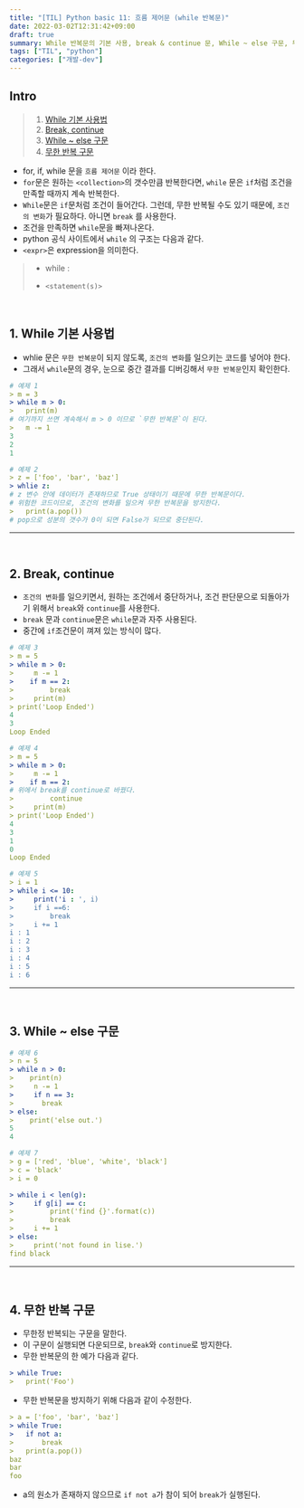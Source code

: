 ```yaml
---
title: "[TIL] Python basic 11: 흐름 제어문 (while 반복문)"
date: 2022-03-02T12:31:42+09:00
draft: true
summary: While 반복문의 기본 사용, break & continue 문, While ~ else 구문, 무한 반복 구문에 대해 알아본다.
tags: ["TIL", "python"]
categories: ["개발-dev"]
---
```


## Intro

> 1. [While 기본 사용법](https://github.com/JeHa00/TIL/edit/master/Python/basic/basic_11_while.md#1-while-%EA%B8%B0%EB%B3%B8-%EC%82%AC%EC%9A%A9%EB%B2%95)
> 2. [Break, continue](https://github.com/JeHa00/TIL/edit/master/Python/basic/basic_11_while.md#2-break-continue)
> 3. [While ~ else 구문](https://github.com/JeHa00/TIL/edit/master/Python/basic/basic_11_while.md#3-while--else-%EA%B5%AC%EB%AC%B8)
> 4. [무한 반복 구문](https://github.com/JeHa00/TIL/edit/master/Python/basic/basic_11_while.md#4-%EB%AC%B4%ED%95%9C-%EB%B0%98%EB%B3%B5-%EA%B5%AC%EB%AC%B8)

- for, if, while 문을 `흐름 제어문` 이라 한다.
- `for`문은 원하는 `<collection>`의 갯수만큼 반복한다면, `while` 문은 `if`처럼 조건을 만족할 때까지 계속 반복한다.
- `While`문은 `if`문처럼 조건이 들어간다. 그런데, 무한 반복될 수도 있기 때문에, `조건의 변화`가 필요하다. 아니면 `break` 를 사용한다.
- 조건을 만족하면 `while`문을 빠져나온다.
- python 공식 사이트에서 `while` 의 구조는 다음과 같다.
- `<expr>`은 expression을 의미한다.

> - while <expr>:
> -     <statement(s)>

<br>

## 1. While 기본 사용법

- whlie 문은 `무한 반복문`이 되지 않도록, `조건의 변화`를 일으키는 코드를 넣어야 한다.
- 그래서 `while`문의 경우, 눈으로 중간 결과를 디버깅해서 `무한 반복문`인지 확인한다.

```yml
# 예제 1
> m = 3
> while m > 0:
>   print(m)
# 여기까지 쓰면 계속해서 m > 0 이므로 `무한 반복문`이 된다.
>   m -= 1
3
2
1

# 예제 2
> z = ['foo', 'bar', 'baz']
> whlie z:
# z 변수 안에 데이터가 존재하므로 True 상태이기 때문에 무한 반복문이다.
# 위험한 코드이므로, 조건의 변화를 일으켜 무한 반복문을 방지한다.
>   print(a.pop())
# pop으로 성분의 갯수가 0이 되면 False가 되므로 중단된다.

```

---

<br>

## 2. Break, continue

- `조건의 변화`를 일으키면서, 원하는 조건에서 중단하거나, 조건 판단문으로 되돌아가기 위해서 `break`와 `continue`를 사용한다.
- `break` 문과 `continue`문은 `while`문과 자주 사용된다.
- 중간에 `if`조건문이 껴져 있는 방식이 많다.

```yml
# 예제 3
> m = 5
> while m > 0:
>     m -= 1
>    if m == 2:
>         break
>     print(m)
> print('Loop Ended')
4
3
Loop Ended

# 예제 4
> m = 5
> while m > 0:
>     m -= 1
>    if m == 2:
# 위에서 break를 continue로 바꿨다.
>         continue
>     print(m)
> print('Loop Ended')
4
3
1
0
Loop Ended

# 예제 5
> i = 1
> while i <= 10:
>     print('i : ', i)
>     if i ==6:
>         break
>     i += 1
i : 1
i : 2
i : 3
i : 4
i : 5
i : 6
```

---

<br>

## 3. While ~ else 구문

```yml
# 예제 6
> n = 5
> while n > 0:
>    print(n)
>     n -= 1
>     if n == 3:
>       break
> else:
>    print('else out.')
5
4

# 예제 7
> g = ['red', 'blue', 'white', 'black']
> c = 'black'
> i = 0

> while i < len(g):
>     if g[i] == c:
>         print('find {}'.format(c))
>         break
>     i += 1
> else:
>     print('not found in lise.')
find black

```

---

<br>

## 4. 무한 반복 구문

- 무한정 반복되는 구문을 말한다.
- 이 구문이 실행되면 다운되므로, `break`와 `continue`로 방지한다.
- 무한 반복문의 한 예가 다음과 같다.

```yml
> while True:
>   print('Foo')
```

- 무한 반복문을 방지하기 위해 다음과 같이 수정한다.

```yml
> a = ['foo', 'bar', 'baz']
> while True:
>   if not a:
>       break
>   print(a.pop())
baz
bar
foo
```

- a의 원소가 존재하지 않으므로 `if not a`가 참이 되어 `break`가 실행된다.
